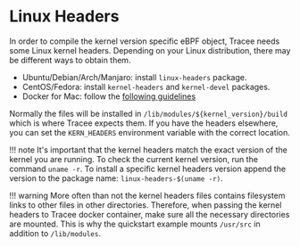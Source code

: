 # Linux Headers

In order to compile the kernel version specific eBPF object, Tracee needs some
Linux kernel headers. Depending on your Linux distribution, there may be
different ways to obtain them.  

- Ubuntu/Debian/Arch/Manjaro: install `linux-headers` package.
- CentOS/Fedora: install `kernel-headers` and `kernel-devel` packages.
- Docker for Mac: follow the [following guidelines](docker-mac.md)

Normally the files will be installed in `/lib/modules/${kernel_version}/build`
which is where Tracee expects them. If you have the headers elsewhere, you can
set the `KERN_HEADERS` environment variable with the correct location.

!!! note
    It's important that the kernel headers match the exact version of the kernel
    you are running. To check the current kernel version, run the command
    `uname -r`. To install a specific kernel headers version append the version
    to the package name: `linux-headers-$(uname -r)`.

!!! warning
    More often than not the kernel headers files contains filesystem links to
    other files in other directories. Therefore, when passing the kernel headers
    to Tracee docker container, make sure all the necessary directories are
    mounted. This is why the quickstart example mounts `/usr/src` in addition
    to `/lib/modules`.
